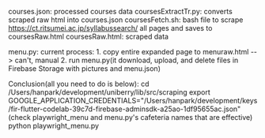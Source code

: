courses.json: processed courses data
coursesExtractTr.py: converts scraped raw html into courses.json
coursesFetch.sh: bash file to scrape https://ct.ritsumei.ac.jp/syllabussearch/ all pages and saves to coursesRaw.html
coursesRaw.html: scraped data

menu.py: 
	current process:
	1. copy entire expanded page to menuraw.html --> can't, manual
	2. run menu.py(it download, upload, and delete files in Firebase Storage with pictures and menu.json)

Conclusion(all you need to do is below):
    cd /Users/hanpark/development/uniberry/lib/src/scraping
    export GOOGLE_APPLICATION_CREDENTIALS="/Users/hanpark/development/keys/fir-flutter-codelab-39c7d-firebase-adminsdk-a25ao-1df95655ac.json"
    (check playwright_menu and menu.py's cafeteria names that are effective)
    python playwright_menu.py 